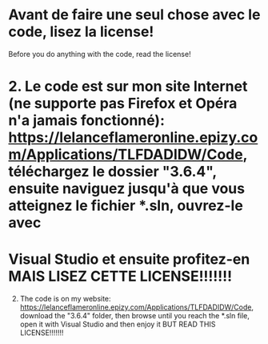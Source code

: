 # Avant de faire une seul chose avec le code, lisez la license!
Before you do anything with the code, read the license!

# 2. Le code est sur mon site Internet (ne supporte pas Firefox et Opéra n'a jamais fonctionné): https://lelanceflameronline.epizy.com/Applications/TLFDADIDW/Code, téléchargez le dossier "3.6.4", ensuite naviguez jusqu'à que vous atteignez le fichier *.sln, ouvrez-le avec
# Visual Studio et ensuite profitez-en MAIS LISEZ CETTE LICENSE!!!!!!!

2. The code is on my website: https://lelanceflameronline.epizy.com/Applications/TLFDADIDW/Code, download the "3.6.4" folder, then browse until you reach the *.sln file, open it with Visual Studio and then enjoy it BUT READ THIS LICENSE!!!!!!!
